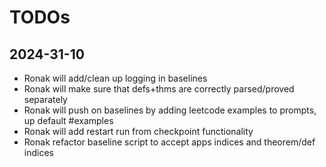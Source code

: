 # TODOs

## 2024-31-10
- Ronak will add/clean up logging in baselines
- Ronak will make sure that defs+thms are correctly parsed/proved separately
- Ronak will push on baselines by adding leetcode examples to prompts, up default #examples
- Ronak will add restart run from checkpoint functionality
- Ronak refactor baseline script to accept apps indices and theorem/def indices